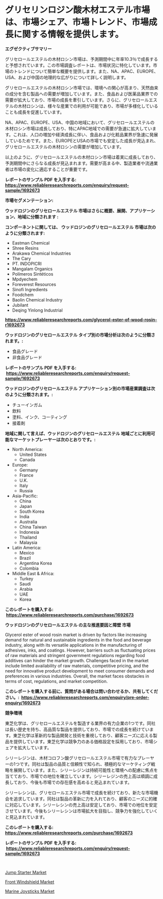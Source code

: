 <p><h1>グリセリンロジン酸木材エステル市場は、市場シェア、市場トレンド、市場成長に関する情報を提供します。</h1></p><p><strong>エグゼクティブサマリー</strong></p>
<p><p>グリセロールエステルの木材ロシン市場は、予測期間中に年率10.3％で成長すると予想されています。この市場調査レポートは、市場状況に特化しています。市場のトレンドについて簡単な概要を提供します。また、NA、APAC、EUROPE、USA、および中国の地理的な広がりについて詳しく説明します。</p><p>グリセロールエステルの木材ロシン市場では、環境への関心が高まり、天然由来の成分を含む製品への需要が増加しています。また、食品および医薬品業界での需要が拡大しており、市場の成長を牽引しています。さらに、グリセロールエステルの木材ロシンは、様々な産業での利用が可能であり、市場が多様化していることも成長を促進しています。</p><p>NA、APAC、EUROPE、USA、中国の地域において、グリセロールエステルの木材ロシン市場は成長しており、特にAPAC地域での需要が急速に拡大しています。これは、人口の増加や経済成長に伴い、食品および化粧品業界が急速に発展しているためです。また、EUROPEとUSAの市場でも安定した成長が見込まれ、グリセロールエステルの木材ロシンの需要が増加しています。</p><p>以上のように、グリセロールエステルの木材ロシン市場は着実に成長しており、予測期間中にさらなる成長が見込まれます。需要が高まる中、製造業者や流通業者は市場の変化に適応することが重要です。</p></p>
<p><strong>レポートのサンプル PDF を入手する: <a href="https://www.reliableresearchreports.com/enquiry/request-sample/1692673">https://www.reliableresearchreports.com/enquiry/request-sample/1692673</a></strong></p>
<p><strong>市場セグメンテーション:</strong></p>
<p><strong> ウッドロジンのグリセロールエステル 市場はさらに概要、展開、アプリケーション、地域に分類されます :</strong></p>
<p><strong>コンポーネントに関しては、 ウッドロジンのグリセロールエステル 市場は次のように分類されます: &nbsp;</strong></p>
<p><ul><li>Eastman Chemical</li><li>Shree Resins</li><li>Arakawa Chemical Industries</li><li>The Cary</li><li>PT. INDOPICRI</li><li>Mangalam Organics</li><li>Polímeros Sintéticos</li><li>Mpdyechem</li><li>Foreverest Resources</li><li>Sinofi Ingredients</li><li>Foodchem</li><li>Baolin Chemical Industry</li><li>Jubilant</li><li>Deqing Yinlong Industrial</li></ul></p>
<p><strong><a href="https://www.reliableresearchreports.com/glycerol-ester-of-wood-rosin-r1692673">https://www.reliableresearchreports.com/glycerol-ester-of-wood-rosin-r1692673</a></strong></p>
<p><strong> ウッドロジンのグリセロールエステル タイプ別の市場分析は次のように分類されます。:</strong></p>
<p><ul><li>食品グレード</li><li>非食品グレード</li></ul></p>
<p><strong>レポートのサンプル PDF を入手する: &nbsp;<a href="https://www.reliableresearchreports.com/enquiry/request-sample/1692673">https://www.reliableresearchreports.com/enquiry/request-sample/1692673</a></strong></p>
<p><strong> ウッドロジンのグリセロールエステル アプリケーション別の市場産業調査は次のように分類されます。:</strong></p>
<p><ul><li>チューインガム</li><li>飲料</li><li>塗料、インク、コーティング</li><li>接着剤</li></ul></p>
<p><strong>地域に関して言えば、ウッドロジンのグリセロールエステル 地域ごとに利用可能なマーケットプレーヤーは次のとおりです。:</strong></p>
<p><ul>
    <li>
        North America:
        <ul>
            <li>United States</li>
            <li>Canada</li>
        </ul>
    </li>
    <li>
        Europe:
        <ul>
            <li>Germany</li>
            <li>France</li>
            <li>U.K.</li>
            <li>Italy</li>
            <li>Russia</li>
        </ul>
    </li>
    <li>
        Asia-Pacific:
        <ul>
            <li>China</li>
            <li>Japan</li>
            <li>South Korea</li>
            <li>India</li>
            <li>Australia</li>
            <li>China Taiwan</li>
            <li>Indonesia</li>
            <li>Thailand</li>
            <li>Malaysia</li>
        </ul>
    </li>
    <li>
        Latin America:
        <ul>
            <li>Mexico</li>
            <li>Brazil</li>
            <li>Argentina Korea</li>
            <li>Colombia</li>
        </ul>
    </li>
    <li>
        Middle East & Africa:
        <ul>
            <li>Turkey</li>
            <li>Saudi</li>
            <li>Arabia</li>
            <li>UAE</li>
            <li>Korea</li>
        </ul>
    </li>
    </ul></p>
<p><strong>このレポートを購入する: &nbsp;<a href="https://www.reliableresearchreports.com/purchase/1692673">https://www.reliableresearchreports.com/purchase/1692673</a></strong></p>
<p><strong>ウッドロジンのグリセロールエステル の主な推進要因と障壁 市場</strong></p>
<p><p>Glycerol ester of wood rosin market is driven by factors like increasing demand for natural and sustainable ingredients in the food and beverage industry, along with its versatile applications in the manufacturing of adhesives, inks, and coatings. However, barriers such as fluctuating prices of raw materials and stringent government regulations regarding food additives can hinder the market growth. Challenges faced in the market include limited availability of raw materials, competitive pricing, and the need for innovative product development to meet consumer demands and preferences in various industries. Overall, the market faces obstacles in terms of cost, regulations, and market competition.</p></p>
<p><strong>このレポートを購入する前に、質問がある場合は問い合わせるか、共有してください。:&nbsp; <a href="https://www.reliableresearchreports.com/enquiry/pre-order-enquiry/1692673">https://www.reliableresearchreports.com/enquiry/pre-order-enquiry/1692673</a></strong></p>
<p><strong>競争環境</strong></p>
<p><p>東芝化学は、グリセロールエステルを製造する業界の有力企業の1つです。同社は長い歴史を持ち、高品質な製品を提供しており、市場での成長を続けています。東芝化学は革新的な製品開発と技術を重視しており、顧客ニーズに応える製品を提供しています。東芝化学は競争力のある価格設定を採用しており、市場シェアを拡大しています。</p><p>シリーレジンは、木材コロフン酸グリセロールエステル市場で有力なプレーヤーの1つです。同社は製品の品質と信頼性で知られ、積極的なマーケティング戦略を展開しています。また、シリーレジンは持続可能性と環境への配慮に焦点を当てており、市場での地位を確立しています。シリーレジンの売上高は順調に成長しており、今後も市場での存在感を高めると見込まれています。</p><p>シリーレシンは、グリセロールエステル市場で成長を続けており、新たな市場機会を追求しています。同社は製品の革新に力を入れており、顧客のニーズに的確に対応しています。シリーレシンの売上高は安定しており、市場での地位を安定させています。今後もシリーレシンは市場拡大を目指し、競争力を強化していくと見込まれています。</p></p>
<p><strong>このレポートを購入する: &nbsp; <a href="https://www.reliableresearchreports.com/purchase/1692673">https://www.reliableresearchreports.com/purchase/1692673</a></strong></p>
<p><strong>レポートのサンプル PDF を入手する: &nbsp;<a href="https://www.reliableresearchreports.com/enquiry/request-sample/1692673">https://www.reliableresearchreports.com/enquiry/request-sample/1692673</a></strong><strong></strong></p>
<p>&nbsp;</p>
<p><p><a href="https://www.linkedin.com/pulse/jump-starter-market-analysis-size-global-industry-overview-segmentation-dc23f?trackingId=fnvTodAJdpd0cSBY1kgxow%3D%3D">Jump Starter Market</a></p><p><a href="https://www.linkedin.com/pulse/front-windshield-market-size-share-global-analysis-report-2024-ig0ff?trackingId=HPbGTvfL9uL%2FKxnLHrSGrg%3D%3D">Front Windshield Market</a></p><p><a href="https://www.linkedin.com/pulse/marine-joysticks-market-centers-aspects-growth-share-opportunity-1c2of?trackingId=3JQ8imb4vwTTDUG1z8p5%2Bw%3D%3D">Marine Joysticks Market</a></p></p>